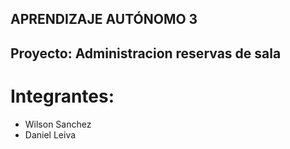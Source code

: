 ## APRENDIZAJE AUTÓNOMO 3

## Proyecto: Administracion reservas de sala

# Integrantes:

* Wilson Sanchez
* Daniel Leiva


